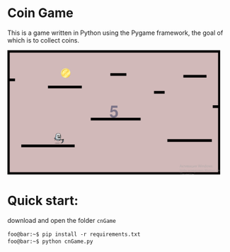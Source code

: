 # Coin Game
This is a game written in Python using the Pygame framework, the goal of which is to collect coins.

<img src="https://github.com/gleverrr/cnGame/blob/main/screen.PNG" alt="screen" height = "280">

# Quick start:
download and open the folder  ```cnGame```
```console
foo@bar:~$ pip install -r requirements.txt
foo@bar:~$ python cnGame.py
```

